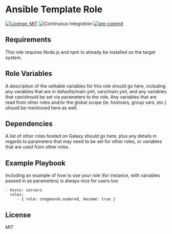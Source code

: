 # Ansible Template Role

[![License: MIT](https://img.shields.io/github/license/stegmannb/ansible-role-template)](https://github.com/stegmannb/ansible-role-nodered/blob/master/LICENSE)
![Continuous Integration](https://github.com/stegmannb/ansible-role-nodered/workflows/Continuous%20Integration/badge.svg)
[![pre-commit](https://img.shields.io/badge/pre--commit-enabled-brightgreen?logo=pre-commit&logoColor=white)](https://github.com/pre-commit/pre-commit)

## Requirements

This role requires Node.js and npm to already be installed on the target system.

## Role Variables

A description of the settable variables for this role should go here, including any variables that are in defaults/main.yml, vars/main.yml, and any variables that can/should be set via parameters to the role. Any variables that are read from other roles and/or the global scope (ie. hostvars, group vars, etc.) should be mentioned here as well.

## Dependencies

A list of other roles hosted on Galaxy should go here, plus any details in regards to parameters that may need to be set for other roles, or variables that are used from other roles.

## Example Playbook

Including an example of how to use your role (for instance, with variables passed in as parameters) is always nice for users too:

    - hosts: servers
      roles:
         - { role: stegmannb.nodered, become: true }

## License

MIT
